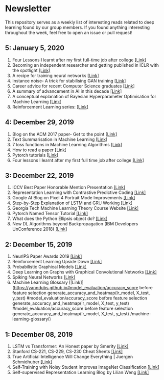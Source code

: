 # Newsletter

This repository serves as a weekly list of interesting reads related to deep learning found by our group members. If you found anything interesting throughout the week, feel free to open an issue or pull request!

## 5: January 5, 2020

1. Four Lessons I learnt after my first full-time job after college [[Link]](https://huyenchip.com/2019/12/23/leaving-nvidia-lessons.html)
2. Becoming an independent researcher and getting published in ICLR with the spotlight [[Link]](https://link.medium.com/2f7QuM5OP2)
3. A recipe for training neural networks [[Link]](https://karpathy.github.io/2019/04/25/recipe/)
4. Instance noise- A trick for stabilising GAN training [[Link]](https://www.inference.vc/instance-noise-a-trick-for-stabilising-gan-training/)
5. Career advice for recent Computer Science graduates [[Link]](https://huyenchip.com/2018/10/08/career-advice-recent-cs-graduates.html)
6. A summary of advancement in AI in this decade [[Link]](https://l.facebook.com/l.php?u=https%3A%2F%2Fm.youtube.com%2Fwatch%3Fv%3D6SWpN64Ivb4%26amp%253Bfeature%3Dyoutu.be%26fbclid%3DIwAR22O_Gp7vWtTjlBIKAWoX3L_7KkBM5R8G5riUqrO__1_YBXX5pLBIoLEEU&h=AT1wTl4sAKJez_Pcpyrck8-Ti8Fmt4s-chGjxqBxmX2KgcMQHF2tlnydBpFB_PE75_nKhnxQvAGeowSbp3jNLYCkbR5oYKWerjx4QnaEDp11B4QPHeyIzSpyXJtdESTJbi7kCdTUVy7XtQlEhrMe-64Fv5BhpdKLd-cSpWP4x6h5-Y5PBvH9juL89vaq0b41gbfY_-ueWLrUlOeAIR-WYALM2JMRKoKD8LIUsd0v91ZWpXBYpgXGYfvmWDvFOMeQ8ARduiifE-C04mYJ0xC0nW3OyPF92W-vjOLpsz5tmW4kdNblxh_SYJBrftcqv1B9sc7BqaM0dZUsCQRsKisrXzqvesprOyNOL6EO6Fj2hJzGLOVRKn_5pojGgce1N9NTyqXXApoIEm3dHkte9p7q_DzhTOzPzCNCb7qeV_uQqFONoSnYCpHyYE6Y3TCddqITzAlvRkxN_sfv2C7km0y4myIcqCkFyP3js9dTnBks0sWBh02BjPd2TIDqFGRpFez7dQhMd9v_qUbspJ7HHvVYYbMjR_mYNCYYs6IaLhziIQrCo8AGShQNngulAR6cIn2u_EbL7vW7EbPJlFmSplU_bWTtU65kvdDN00cOi-YDkQvHbH3_2fwYexTTr3IeHU2Cz5TsciATXU8)
7. A conceptual explanation of Bayesian Hyperparameter Optimisation for Machine Learning [[Link]](https://towardsdatascience.com/a-conceptual-explanation-of-bayesian-model-based-hyperparameter-optimization-for-machine-learning-b8172278050f)
8. Reinforcement Learning series: [[Link]](https://www.youtube.com/watch?v=SinprXg2hUA&list=PLkFD6_40KJIwhWJpGazJ9VSj9CFMkb79A&index=1)

## 4: December 29, 2019

1. Blog on the ACM 2017 paper- Get to the point [[Link]](http://www.abigailsee.com/2017/04/16/taming-rnns-for-better-summarization.html)
2. Text Summarisation in Machine Learning [[Link]](https://blog.floydhub.com/gentle-introduction-to-text-summarization-in-machine-learning/)
3. 7 loss functions in Machine Learning Algorithms [[Link]](https://medium.com/analytics-vidhya/a-detailed-guide-to-7-loss-functions-for-machine-learning-algorithms-26e11b6e700b)
4. How to read a paper [[Link]](http://ccr.sigcomm.org/online/files/p83-keshavA.pdf)
5. Pytorch tutorials [[Link]](https://github.com/Tessellate-Imaging/Pytorch_Tutorial)
6. Four lessons I learnt after my first full time job after college [[Link]](https://huyenchip.com/2019/12/23/leaving-nvidia-lessons.html)

## 3: December 22, 2019

1. ICCV Best Paper Honorable Mention Presentation [[Link]](https://www.youtube.com/watch?v=V2v0qEPsjr0)
2. Representation Learning with Contrastive Predictive Coding [[Link]](https://arxiv.org/abs/1807.03748)
3. Google AI Blog on Pixel 4 Portrait Mode Improvements [[Link]](https://ai.googleblog.com/2019/12/improvements-to-portrait-mode-on-google.html?m=1)
4. Step-by-Step Explanation of LSTM and GRU Working [[Link]](https://youtu.be/8HyCNIVRbSU)
5. Georgia Tech Machine Learning Theory Course Website [[Link]](https://cs7545.wordpress.com/)
6. Pytorch Named Tensor Tutorial [[Link]](https://pytorch.org/tutorials/intermediate/named_tensor_tutorial.html)
7. What does the Python Ellipsis object do?  [[Link]](https://stackoverflow.com/a/773472)
8. New DL Algorithms beyond Backpropagation (IBM Developers UnConference 2018) [[Link]](https://www.researchgate.net/publication/322617800_New_Deep_Learning_Algorithms_beyond_Backpropagation_IBM_Developers_UnConference_2018_Zurich)

## 2: December 15, 2019

1. NeurIPS Paper Awards 2019 [[Link]](https://medium.com/@N…/neurips-2019-paper-awards-807e41d0c1e)
2. Reinforcement Learning Upside Down [[Link]](https://arxiv.org/pdf/1912.02875.pdf)
3. Probabilistic Graphical Models [[Link]](http://www.cs.cmu.edu/~epxing/Class/10708-19/)
4. Deep Learning on Graphs with Graphical Convolutional Networks [[Link]](https://towardsdatascience.com/how-to-do-deep-learning-on-graphs-with-graph-convolutional-networks-7d2250723780)
5. Spiking Neural Networks [[Link]](https://towardsdatascience.com/spiking-neural-networks-the-next-generation-of-machine-learning-84e167f4eb2b)
6. Machine Learning Glossary [[Link]](https://yanndubs.github.io#model_evaluation/accuracy_score before feature selection
generate_accuracy_and_heatmap(lr_model, X_test, y_test)
#model_evaluation/accuracy_score before feature selection
generate_accuracy_and_heatmap(lr_model, X_test, y_test)
#model_evaluation/accuracy_score before feature selection
generate_accuracy_and_heatmap(lr_model, X_test, y_test)
/machine-learning-glossary/)

## 1: December 08, 2019

1. LSTM vs Transformer: An Honest paper by Smerity [[Link]](https://arxiv.org/pdf/1911.11423.pdf)
2. Stanford CS-221, CS-229, CS-230 Cheat Sheets [[Link]](https://stanford.edu/~shervine/teaching/)
3. True Artificial Intelligence Will Change Everything | Juergen Schmidhuber [[Link]](https://youtu.be/-Y7PLaxXUrs)
4. Self-Training with Noisy Student Improves ImageNet Classification [[Link]](https://arxiv.org/abs/1911.04252)
5. Self-supervised Representation Learning Blog by Lilian Weng [[Link]](https://lilianweng.github.io/lil-log/2019/11/10/self-supervised-learning.html)
